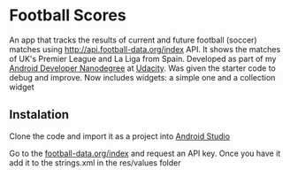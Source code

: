 # Football Scores

An app that tracks the results of current and future football (soccer) matches using http://api.football-data.org/index API.
It shows the matches of UK's Premier League and La Liga from Spain.
Developed as part of my [Android Developer Nanodegree](https://www.udacity.com/nanodegree) at [Udacity](https://www.udacity.com/nanodegree).
Was given the starter code to debug and improve.
Now includes widgets: a simple one and a collection widget

## Instalation

Clone the code and import it as a project into [Android Studio](http://developer.android.com/intl/es/tools/studio/index.html)

Go to the [football-data.org/index](http://api.football-data.org/index) and request an API key. 
Once you have it add it to the strings.xml in the res/values folder






